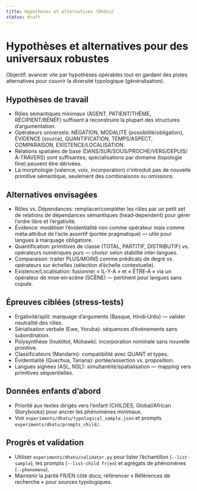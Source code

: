 ```yaml
---
title: Hypothèses et alternatives (Dhātu)
status: draft
---
```


# Hypothèses et alternatives pour des universaux robustes

Objectif: avancer vite par hypothèses opérables tout en gardant des pistes alternatives pour couvrir la diversité typologique (généralisation).

## Hypothèses de travail

- Rôles sémantiques minimaux (AGENT, PATIENT/THÈME, RÉCIPIENT/BÉNÉF) suffisent à reconstruire la plupart des structures d’argumentation.
- Opérateurs universels: NÉGATION, MODALITÉ (possibilité/obligation), ÉVIDENCE (source), QUANTIFICATION, TEMPS/ASPECT, COMPARAISON, EXISTENCE/LOCALISATION.
- Relations spatiales de base (DANS/SUR/SOUS/PROCHE/VERS/DEPUIS/À‑TRAVERS) sont suffisantes; spécialisations par domaine (topologie fine) peuvent être dérivées.
- La morphologie (valence, voix, incorporation) n’introduit pas de nouvelle primitive sémantique, seulement des combinaisons ou omissions.

## Alternatives envisagées

- Rôles vs. Dépendances: remplacer/compléter les rôles par un petit set de relations de dépendances sémantiques (head‑dependent) pour gérer l’ordre libre et l’ergativité.
- Évidence: modéliser l’évidentialité non comme opérateur mais comme méta‑attribut de l’acte assertif (portée pragmatique) — utile pour langues à marquage obligatoire.
- Quantification: primitives de classe (TOTAL, PARTITIF, DISTRIBUTIF) vs. opérateurs numériques purs — choisir selon stabilité inter‑langues.
- Comparaison: traiter PLUS/MOINS comme prédicats de degré vs. opérateurs sur échelles (sélection d’échelle contextuelle).
- Existence/Localisation: fusionner « IL‑Y‑A » et « ÊTRE‑À » via un opérateur de mise‑en‑scène (SCÈNE) — pertinent pour langues sans copule.

## Épreuves ciblées (stress‑tests)

- Ergativité/split: marquage d’arguments (Basque, Hindi‑Urdu) — valider neutralité des rôles.
- Sérialisation verbale (Ewe, Yoruba): séquences d’événements sans subordination.
- Polysynthèse (Inuktitut, Mohawk): incorporation nominale sans nouvelle primitive.
- Classificateurs (Mandarin): compatibilité avec QUANT et types.
- Évidentialité (Quechua, Tariana): portée/assertion vs. proposition.
- Langues signées (ASL, NSL): simultanéité/spatialisation — mapping vers primitives séquentielles.

## Données enfants d’abord

- Priorité aux textes dirigés vers l’enfant (CHILDES, Global/African Storybooks) pour ancrer les phénomènes minimaux.
- Voir `experiments/dhatu/typological_sample.json` et prompts `experiments/dhatu/prompts_child/`.

## Progrès et validation

- Utiliser `experiments/dhatu/validator.py` pour lister l’échantillon (`--list-sample`), les prompts (`--list-child fr|en`) et agrégats de phénomènes (`--phenomena`).
- Maintenir la parité FR/EN côté docs; référencer « Références de recherche » pour sources typologiques.
